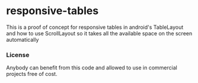 # responsive-tables
<p>This is a proof of concept for responsive tables in android's TableLayout and how to use ScrollLayout so it takes all the available space on the screen automatically</p>

### License
<p>Anybody can benefit from this code and allowed to use in commercial projects free of cost.</p>

